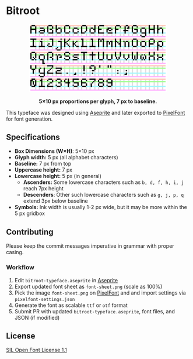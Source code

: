 # Bitroot

<div style="text-align: center;">
    <img src="preview.png" alt="Bitroot Typeface Preview" style="max-width: 75%; height: 75%;">
    <p><b>5×10 px proportions per glyph, 7 px to baseline.</b></p>
</div>

This typeface was designed using [Aseprite](https://www.aseprite.org/) and later exported to [PixelFont](https://yellowafterlife.itch.io/pixelfont) for font generation.

## Specifications

- **Box Dimensions (W×H)**: 5×10 px
- **Glyph width:** 5 px (all alphabet characters)
- **Baseline:** 7 px from top
- **Uppercase height:** 7 px
- **Lowercase height:** 5 px (in general)
    - **Ascenders:** Some lowercase characters such as `b, d, f, h, i, j` reach 7px height
    - **Descenders**: Other such lowercase characters such as `g, j, p, q` extend 3px below baseline
- **Symbols:** Ink width is usually 1-2 px wide, but it may be more within the 5 px gridbox

## Contributing

Please keep the commit messages imperative in grammar with proper casing.

### Workflow

1. Edit `bitroot-typeface.aseprite` in [Aseprite](https://www.aseprite.org/)
2. Export updated font sheet as `font-sheet.png` (scale as 100%)
3. Pick the image `font-sheet.png` on [PixelFont](https://yellowafterlife.itch.io/pixelfont) and and import settings via `pixelfont-settings.json`
3. Generate the font as scalable `ttf` or `otf` format
4. Submit PR with updated `bitroot-typeface.aseprite`, font files, and JSON (if modified)

## License

[SIL Open Font License 1.1](https://scripts.sil.org/OFL)
